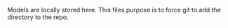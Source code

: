 Models are locally stored here. This files purpose is to force git to add the directory to the repo.